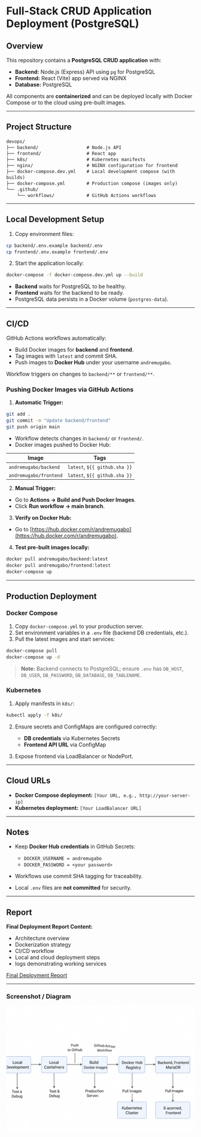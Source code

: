 # Full-Stack CRUD Application Deployment (PostgreSQL)

## Overview

This repository contains a **PostgreSQL CRUD application** with:

* **Backend:** Node.js (Express) API using `pg` for PostgreSQL
* **Frontend:** React (Vite) app served via NGINX
* **Database:** PostgreSQL

All components are **containerized** and can be deployed locally with Docker Compose or to the cloud using pre-built images.

---

## Project Structure

```
devops/
├── backend/                  # Node.js API
├── frontend/                 # React app
├── k8s/                      # Kubernetes manifests
├── nginx/                    # NGINX configuration for frontend
├── docker-compose.dev.yml    # Local development compose (with builds)
├── docker-compose.yml        # Production compose (images only)
└── .github/
    └── workflows/            # GitHub Actions workflows
```

---

## Local Development Setup

1. Copy environment files:

```bash
cp backend/.env.example backend/.env
cp frontend/.env.example frontend/.env
```

2. Start the application locally:

```bash
docker-compose -f docker-compose.dev.yml up --build
```

* **Backend** waits for PostgreSQL to be healthy.
* **Frontend** waits for the backend to be ready.
* PostgreSQL data persists in a Docker volume (`postgres-data`).

---

## CI/CD

GitHub Actions workflows automatically:

* Build Docker images for **backend** and **frontend**.
* Tag images with `latest` and commit SHA.
* Push images to **Docker Hub** under your username `andremugabo`.

Workflow triggers on changes to `backend/**` or `frontend/**`.

### Pushing Docker Images via GitHub Actions

1. **Automatic Trigger:**

```bash
git add .
git commit -m "Update backend/frontend"
git push origin main
```

* Workflow detects changes in `backend/` or `frontend/`.
* Docker images pushed to Docker Hub:

| Image                  | Tags                          |
| ---------------------- | ----------------------------- |
| `andremugabo/backend`  | `latest`, `${{ github.sha }}` |
| `andremugabo/frontend` | `latest`, `${{ github.sha }}` |

2. **Manual Trigger:**

* Go to **Actions → Build and Push Docker Images**.
* Click **Run workflow → main branch**.

3. **Verify on Docker Hub:**

* Go to [https://hub.docker.com/r/andremugabo](https://hub.docker.com/r/andremugabo).

4. **Test pre-built images locally:**

```bash
docker pull andremugabo/backend:latest
docker pull andremugabo/frontend:latest
docker-compose up
```

---

## Production Deployment

### Docker Compose

1. Copy `docker-compose.yml` to your production server.
2. Set environment variables in a `.env` file (backend DB credentials, etc.).
3. Pull the latest images and start services:

```bash
docker-compose pull
docker-compose up -d
```

> **Note:** Backend connects to PostgreSQL; ensure `.env` has `DB_HOST`, `DB_USER`, `DB_PASSWORD`, `DB_DATABASE`, `DB_TABLENAME`.

### Kubernetes

1. Apply manifests in `k8s/`:

```bash
kubectl apply -f k8s/
```

2. Ensure secrets and ConfigMaps are configured correctly:

   * **DB credentials** via Kubernetes Secrets
   * **Frontend API URL** via ConfigMap

3. Expose frontend via LoadBalancer or NodePort.

---

## Cloud URLs

* **Docker Compose deployment:** `[Your URL, e.g., http://your-server-ip]`
* **Kubernetes deployment:** `[Your LoadBalancer URL]`

---

## Notes

* Keep **Docker Hub credentials** in GitHub Secrets:

  * `DOCKER_USERNAME = andremugabo`
  * `DOCKER_PASSWORD = <your password>`

* Workflows use commit SHA tagging for traceability.

* Local `.env` files are **not committed** for security.

---

## Report

**Final Deployment Report Content:**

* Architecture overview
* Dockerization strategy
* CI/CD workflow
* Local and cloud deployment steps
* logs demonstrating working services

[Final Deployment Report](./assets/doc/devops-final.pdf)


---

### Screenshot / Diagram

![mermaid diagram](./assets/image/ChatGPT%20Image%20Aug%2025,%202025,%2002_28_45%20PM.png)


